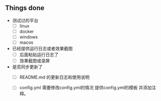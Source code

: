 
<!--
^ 说明你修改的功能 ^
另外 尽量在一个commit 完成一次pr
-->

## Things done

<!-- 用x填充说明一些必备选择-->

- 测试过的平台
  - [ ] linux
  - [ ] docker
  - [ ] windows
  - [ ] macos
- 已经提供运行日志或者效果截图
  - [ ] 后面粘贴运行日志了
  - [ ] 效果截图或录屏
- 是否同步更新了
  - [ ] README.md 的更新日志和使用说明
  - [ ] config.yml 需要修改config.yml的情况 提供config.yml的模板 并添加注释。


